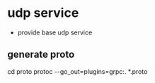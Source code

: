 # udp service

- provide base udp service

## generate proto
cd proto
protoc --go_out=plugins=grpc:. *.proto